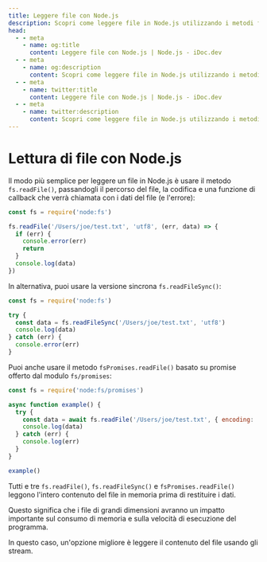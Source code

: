 ```yaml
---
title: Leggere file con Node.js
description: Scopri come leggere file in Node.js utilizzando i metodi fs.readFile(), fs.readFileSync() e fsPromises.readFile().
head:
  - - meta
    - name: og:title
      content: Leggere file con Node.js | Node.js - iDoc.dev
  - - meta
    - name: og:description
      content: Scopri come leggere file in Node.js utilizzando i metodi fs.readFile(), fs.readFileSync() e fsPromises.readFile().
  - - meta
    - name: twitter:title
      content: Leggere file con Node.js | Node.js - iDoc.dev
  - - meta
    - name: twitter:description
      content: Scopri come leggere file in Node.js utilizzando i metodi fs.readFile(), fs.readFileSync() e fsPromises.readFile().
---
```



# Lettura di file con Node.js

Il modo più semplice per leggere un file in Node.js è usare il metodo `fs.readFile()`, passandogli il percorso del file, la codifica e una funzione di callback che verrà chiamata con i dati del file (e l'errore):

```javascript
const fs = require('node:fs')

fs.readFile('/Users/joe/test.txt', 'utf8', (err, data) => {
  if (err) {
    console.error(err)
    return
  }
  console.log(data)
})
```

In alternativa, puoi usare la versione sincrona `fs.readFileSync()`:

```javascript
const fs = require('node:fs')

try {
  const data = fs.readFileSync('/Users/joe/test.txt', 'utf8')
  console.log(data)
} catch (err) {
  console.error(err)
}
```

Puoi anche usare il metodo `fsPromises.readFile()` basato su promise offerto dal modulo `fs/promises`:

```javascript
const fs = require('node:fs/promises')

async function example() {
  try {
    const data = await fs.readFile('/Users/joe/test.txt', { encoding: 'utf8' })
    console.log(data)
  } catch (err) {
    console.log(err)
  }
}

example()
```

Tutti e tre `fs.readFile()`, `fs.readFileSync()` e `fsPromises.readFile()` leggono l'intero contenuto del file in memoria prima di restituire i dati.

Questo significa che i file di grandi dimensioni avranno un impatto importante sul consumo di memoria e sulla velocità di esecuzione del programma.

In questo caso, un'opzione migliore è leggere il contenuto del file usando gli stream.

